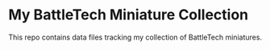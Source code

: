 # My BattleTech Miniature Collection

This repo contains data files tracking my collection of BattleTech miniatures.
